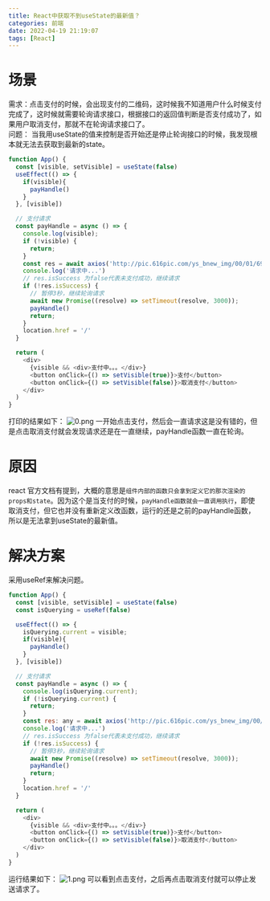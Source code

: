 ```yaml
---
title: React中获取不到useState的最新值？
categories: 前端
date: 2022-04-19 21:19:07
tags: [React]
---
```

<script type="text/javascript" src="/js/bai.js"></script>

# 场景
需求：点击支付的时候，会出现支付的二维码，这时候我不知道用户什么时候支付完成了，这时候就需要轮询请求接口，根据接口的返回值判断是否支付成功了，如果用户取消支付，那就不在轮询请求接口了。  
问题： 当我用useState的值来控制是否开始还是停止轮询接口的时候，我发现根本就无法去获取到最新的state。
<!-- more -->
```js
function App() {
  const [visible, setVisible] = useState(false)
  useEffect(() => {
    if(visible){
      payHandle()
    }
  }, [visible])

  // 支付请求
  const payHandle = async () => {
    console.log(visible);
    if (!visible) {
      return;
    }
    const res = await axios('http://pic.616pic.com/ys_bnew_img/00/01/69/BnYq61qLwM.jpg')
    console.log('请求中...')
    // res.isSuccess 为false代表未支付成功，继续请求
    if (!res.isSuccess) {
      // 暂停3秒，继续轮询请求
      await new Promise((resolve) => setTimeout(resolve, 3000));
      payHandle()
      return;
    }
    location.href = '/'
  }

  return (
    <div>
      {visible && <div>支付中。。。</div>}
      <button onClick={() => setVisible(true)}>支付</button>
      <button onClick={() => setVisible(false)}>取消支付</button>
    </div>
  )
}
```
打印的结果如下：
![0.png](/React中获取不到useState的最新值？/0.png)
一开始点击支付，然后会一直请求这是没有错的，但是点击取消支付就会发现请求还是在一直继续，payHandle函数一直在轮询。

# 原因
react 官方文档有提到，大概的意思是`组件内部的函数只会拿到定义它的那次渲染的props和state`。因为这个是当支付的时候，`payHandle函数就会一直调用执行`，即使取消支付，但它也并没有重新定义改函数，运行的还是之前的payHandle函数，所以是无法拿到useState的最新值。

# 解决方案
采用useRef来解决问题。
```js
function App() {
  const [visible, setVisible] = useState(false)
  const isQuerying = useRef(false)

  useEffect(() => {
    isQuerying.current = visible;
    if(visible){
      payHandle()
    }
  }, [visible])

  // 支付请求
  const payHandle = async () => {
    console.log(isQuerying.current);
    if (!isQuerying.current) {
      return;
    }
    const res: any = await axios('http://pic.616pic.com/ys_bnew_img/00/01/69/BnYq61qLwM.jpg')
    console.log('请求中...')
    // res.isSuccess 为false代表未支付成功，继续请求
    if (!res.isSuccess) {
      // 暂停3秒，继续轮询请求
      await new Promise((resolve) => setTimeout(resolve, 3000));
      payHandle()
      return;
    }
    location.href = '/'
  }

  return (
    <div>
      {visible && <div>支付中。。。</div>}
      <button onClick={() => setVisible(true)}>支付</button>
      <button onClick={() => setVisible(false)}>取消支付</button>
    </div>
  )
}
```
运行结果如下：
![1.png](/React中获取不到useState的最新值？/1.png)
可以看到点击支付，之后再点击取消支付就可以停止发送请求了。
